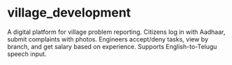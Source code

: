 # village_development
A digital platform for village problem reporting. Citizens log in with Aadhaar, submit complaints with photos. Engineers accept/deny tasks, view by branch, and get salary based on experience. Supports English-to-Telugu speech input.
